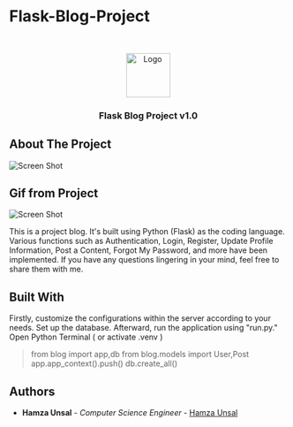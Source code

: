 # Flask-Blog-Project
<br/>
<p align="center">
  <a href="https://github.com/Neymaro/Flask-Blog-Project">
    <img src="https://cdn-icons-png.flaticon.com/512/3959/3959420.png" alt="Logo" width="80" height="80">
  </a>

  <h3 align="center">Flask Blog Project v1.0</h3>

</p>



## About The Project

![Screen Shot](https://i.ibb.co/9NwvMx3/screencapture-127-0-0-1-5000-2024-01-07-22-48-41.png)

## Gif from Project
![Screen Shot](https://i.ibb.co/5RKcbkd/ezgif-2-de3e01433b.gif)


This is a project blog. It's built using Python (Flask) as the coding language. Various functions such as Authentication, Login, Register, Update Profile Information, Post a Content, Forgot My Password, and more have been implemented. If you have any questions lingering in your mind, feel free to share them with me.

## Built With

Firstly, customize the configurations within the server according to your needs. Set up the database. Afterward, run the application using "run.py."
Open Python Terminal ( or activate .venv ) 
> from blog import app,db 
> from blog.models import User,Post
> app.app_context().push()
> db.create_all() 



## Authors

* **Hamza Unsal** - *Computer Science Engineer* - [Hamza Unsal](https://github.com/Neymaro) 

